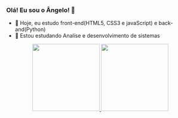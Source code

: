### Olá! Eu sou o Ângelo! 👋

- 🔭 Hoje, eu estudo front-end(HTML5, CSS3 e javaScript) e back-and(Python)
- 🌱 Estou estudando Analíse e desenvolvimento de sistemas

<div align="center">
  <a href="https://github.com/angelolgr">
  <img height="180em" src="https://github-readme-stats.vercel.app/api?username=angelolgr&show_icons=true&theme=dracula&include_all_commits=true&count_private=true"/>
  <img height="180em" src="https://github-readme-stats.vercel.app/api/top-langs/?username=angelolgr&layout=compact&langs_count=7&theme=dracula"/>
</div>
